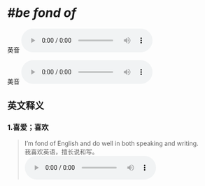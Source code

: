 # ***\#be fond of*** 
英音
<audio src="./media/be fond of1.aac" controls="controls"></audio>

美音
<audio src="./media/be fond of2.aac" controls="controls"></audio>



  

英文释义
---
### 1.**喜爱；喜欢**  

 > I’m fond of English and do well in both speaking and writing.  
 > 我喜欢英语，擅长说和写。    
<audio src="./media/fond-1.aac" controls="controls"></audio>


